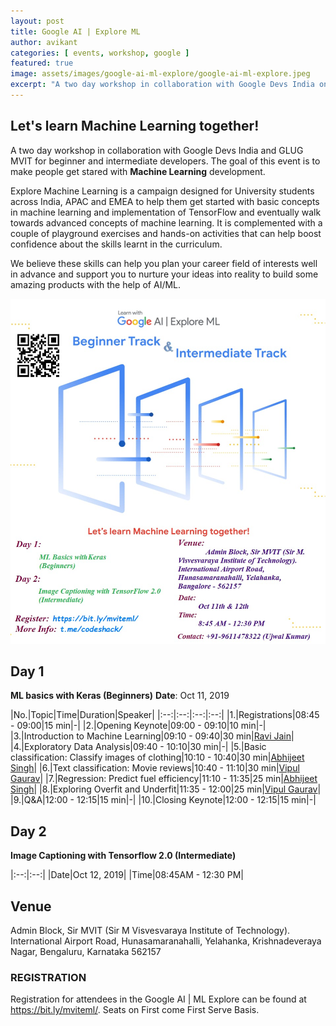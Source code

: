 ```yaml
---
layout: post
title: Google AI | Explore ML
author: avikant
categories: [ events, workshop, google ]
featured: true
image: assets/images/google-ai-ml-explore/google-ai-ml-explore.jpeg
excerpt: "A two day workshop in collaboration with Google Devs India on AI Development."
---
```

## Let's learn Machine Learning together!
A two day workshop in collaboration with Google Devs India and GLUG MVIT for beginner and intermediate developers.
The goal of this event is to make people get stared with **Machine Learning** development.

Explore Machine Learning is a campaign designed for University students across India, APAC and EMEA to help them get started with basic concepts in machine learning and implementation of TensorFlow and eventually walk towards advanced concepts of machine learning. It is complemented with a couple of playground exercises and hands-on activities that can help boost confidence about the skills learnt in the curriculum.

We believe these skills can help you plan your career field of interests well in advance and support you to nurture your ideas into reality to build some amazing products with the help of
AI/ML.

<!-- ![](/assets/images/mozilla/mozilla-india-dark.jpg)

We're proud to announce [Mozilla](https://www.mozilla.org/) as the official sponsor for the event, and Ms. [Shina Dhingra](https://reps.mozilla.org/u/shina_dhingra/) from the Mozilla Reps community as a technical mentor for the event. -->

![](/assets/images/google-ai-ml-explore/google-ai-ml-explore2.jpeg)


## Day 1
**ML basics with Keras (Beginners)**
**Date**: Oct 11, 2019

|No.|Topic|Time|Duration|Speaker|
|:--:|:--:|:--:|:--:|
|1.|Registrations|08:45 - 09:00|15 min|-|
|2.|Opening Keynote|09:00 - 09:10|10 min|-|
|3.|Introduction to Machine Learning|09:10 - 09:40|30 min|[Ravi Jain](https://www.linkedin.com/in/ravi-jain-59941116a/)|
|4.|Exploratory Data Analysis|09:40 - 10:10|30 min|-|
|5.|Basic classification: Classify images of clothing|10:10 - 10:40|30 min|[Abhijeet Singh](https://www.absingh.com/)|
|6.|Text classification: Movie reviews|10:40 - 11:10|30 min|[Vipul Gaurav](https://www.linkedin.com/in/vipul-gaurav/)|
|7.|Regression: Predict fuel efficiency|11:10 - 11:35|25 min|[Abhijeet Singh](https://www.absingh.com/)|
|8.|Exploring Overfit and Underfit|11:35 - 12:00|25 min|[Vipul Gaurav](https://www.linkedin.com/in/vipul-gaurav/)|
|9.|Q&A|12:00 - 12:15|15 min|-|
|10.|Closing Keynote|12:00 - 12:15|15 min|-|


## Day 2
**Image Captioning with Tensorflow 2.0 (Intermediate)**

|:--:|:--:|
|Date|Oct 12, 2019|
|Time|08:45AM - 12:30 PM|

## Venue
Admin Block, Sir MVIT (Sir M Visvesvaraya Institute of Technology).
International Airport Road, Hunasamaranahalli, Yelahanka, Krishnadeveraya Nagar, Bengaluru, Karnataka 562157


<!-- #### Note

* Virtual Registration: The registration is just for the official purpose and all the decisions regarding mentors, prizes and goodies will be based on this registration.
* Final Registration is compulsory for all the candidates. Link of which will be shared later.
* All the final timings of the day for online submission and receiving confirmation is by 12 midnight. -->



### REGISTRATION
Registration for attendees in the Google AI | ML Explore can be found at <https://bit.ly/mviteml/>.
Seats on First come First Serve Basis.
